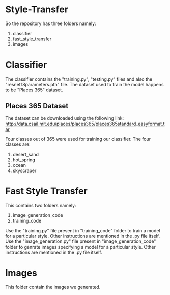 # Style-Transfer

So the repository has three folders namely:
1) classifier
2) fast_style_transfer
3) images

# Classifier
The classifier contains the "training.py", "testing.py" files and also the "resnet18parameters.pth" file.
The dataset used to train the model happens to be "Places 365" dataset.

## Places 365 Dataset
The dataset can be downloaded using the following link:
http://data.csail.mit.edu/places/places365/places365standard_easyformat.tar

Four classes out of 365 were used for training our classifier. The four classes are:
1) desert_sand
2) hot_spring
3) ocean
4) skyscraper

# Fast Style Transfer
This contains two folders namely:
1) image_generation_code
2) training_code

Use the "training.py" file present in "training_code" folder to train a model for a particular style. Other instructions are mentioned in the .py file itself.
Use the "image_generation.py" file present in "image_generation_code" folder to genrate images specifying a model for a particular style. Other instructions are mentioned in the .py file itself.

# Images
This folder contain the images we generated.
